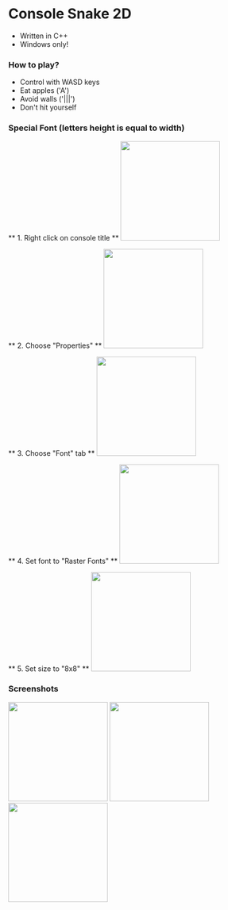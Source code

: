 # Console Snake 2D
- Written in C++
- Windows only!
### How to play?
- Control with WASD keys
- Eat apples ('A')
- Avoid walls ('|||')
- Don't hit yourself
### Special Font (letters height is equal to width)
** 1. Right click on console title **
<img src="https://i.ibb.co/b25stwq/image.png" width="200" />

** 2. Choose "Properties" **
<img src="https://i.ibb.co/g6RM0w1/1.png" width="200" />

** 3. Choose "Font" tab **
<img src="https://i.ibb.co/pQm70YH/2.png" width="200" />

** 4. Set font to "Raster Fonts" **
<img src="https://i.ibb.co/zQRPdZD/3.png" width="200" />

** 5. Set size to "8x8" **
<img src="https://i.ibb.co/MRG8zgY/4.png" width="200" />


### Screenshots
<img src="https://i.ibb.co/MRXwVfG/snake1.png" width="200" />     <img src="https://i.ibb.co/R3FZ3CP/snake2.png" width="200" />     <img src="https://i.ibb.co/1zRDgyV/snake3.png" width="200" />
